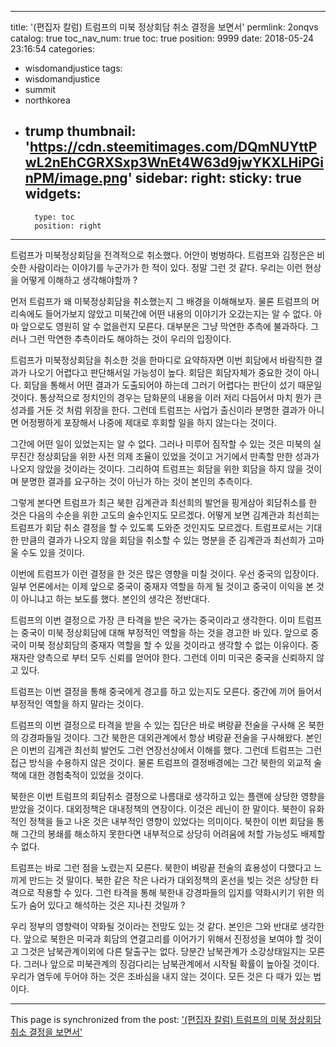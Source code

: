 
---
title: '(편집자 칼럼) 트럼프의 미북 정상회담 취소 결정을 보면서'
permlink: 2onqvs
catalog: true
toc_nav_num: true
toc: true
position: 9999
date: 2018-05-24 23:16:54
categories:
- wisdomandjustice
tags:
- wisdomandjustice
- summit
- northkorea
- trump
thumbnail: 'https://cdn.steemitimages.com/DQmNUYttPwL2nEhCGRXSxp3WnEt4W63d9jwYKXLHiPGinPM/image.png'
sidebar:
    right:
        sticky: true
widgets:
    -
        type: toc
        position: right
---


트럼프가 미북정상회담을 전격적으로 취소했다. 어안이 벙벙하다. 트럼프와 김정은은 비슷한 사람이라는 이야기를 누군가가 한 적이 있다. 정말 그런 것 같다. 우리는 이런 현상을 어떻게 이해하고 생각해야할까 ? 


먼저 트럼프가 왜 미북정상회담을 취소했는지 그 배경을 이해해보자. 물론 트럼프의 머리속에도 들어가보지 않았고 미북간에 어떤 내용의 이야기가 오갔는지는 알 수 없다. 아마 앞으로도 영원히 알 수 없을런지 모른다. 대부분은 그냥 막연한 추측에 불과하다. 그러나 그런 막연한 추측이라도 해야하는 것이 우리의 입장이다.

트럼프가 미북정상회담을 취소한 것을 한마디로 요약하자면 이번 회담에서 바람직한 결과가 나오기 어렵다고 판단해서일 가능성이 높다. 회담은 회담자체가 중요한 것이 아니다. 회담을 통해서 어떤 결과가 도출되어야 하는데 그러기 어렵다는 판단이 섰기 때문일 것이다. 통상적으로 정치인의 경우는 담화문의 내용을 이러 저리 다듬어서 마치 뭔가 큰 성과를 거둔 것 처럼 위장을 한다. 그런데 트럼프는 사업가 출신이라 분명한 결과가 아니면 어정쩡하게 포장해서 나중에 제대로 후회할 일을 하지 않는다는 것이다. 

그간에 어떤 일이 있었는지는 알 수 없다. 그러나 미루어 짐작할 수 있는 것은 미북의 실무진간 정상회담을 위한 사전 의제 조율이 있었을 것이고 거기에서 만족할 만한 성과가 나오지 않았을 것이라는 것이다. 그리하여 트럼프는 회담을 위한 회담을 하지 않을 것이며 분명한 결과를 요구하는 것이 아닌가 하는 것이 본인의 추측이다. 

그렇게 본다면 트럼프가 최근 북한 김계관과 최선희의 발언을 핑게삼아 회담취소를 한 것은 다음의 수순을 위한 고도의 술수인지도 모르겠다. 어떻게 보면 김계관과 최선희는 트럼프가 회담 취소 결정을 할 수 있도록 도와준 것인지도 모르겠다. 트럼프로서는 기대한 만큼의 결과가 나오지 않을 회담을 취소할 수 있는 명분을 준 김계관과 최선희가 고마울 수도 있을 것이다. 

이번에 트럼프가 이런 결정을 한 것은 많은 영향을 미칠 것이다. 우선 중국의 입장이다. 일부 언론에서는 이제 앞으로 중국이 중재자 역할을 하게 될 것이고 중국이 이익을 본 것이 아니냐고 하는 보도를 했다. 본인의 생각은 정반대다. 

트럼프의 이번 결정으로 가장 큰 타격을 받은 국가는 중국이라고 생각한다. 이미 트럼프는 중국이 미북 정상회담에 대해 부정적인 역할을 하는 것을 경고한 바 있다. 앞으로 중국이 미북 정상회담의 중재자 역할을 할 수 있을 것이라고 생각할 수 없는 이유이다. 중재자란 양측으로 부터 모두 신뢰를 얻어야 한다. 그런데 이미 미국은 중국을 신뢰하지 않고 있다.   

트럼프는 이번 결정을 통해 중국에게 경고를 하고 있는지도 모른다. 중간에 끼어 들어서 부정적인 역할을 하지 말라는 것이다. 

트럼프의 이번 결정으로 타격을 받을 수 있는 집단은 바로 벼랑끝 전술을 구사해 온 북한의 강경파들일 것이다. 그간 북한은 대외관계에서 항상 벼랑끝 전술을 구사해왔다. 본인은 이번의 김계관 최선희 발언도 그런 연장선상에서 이해를 했다. 그런데 트럼프는 그런 접근 방식을 수용하지 않은 것이다. 물론 트럼프의 결정배경에는 그간 북한의 외교적 술책에 대한 경험축적이 있었을 것이다. 

북한은 이번 트럼프의 회담취소 결정으로 나름대로 생각하고 있는 플랜에 상당한 영향을 받았을 것이다. 대외정책은 대내정책의 연장이다. 이것은 레닌이 한 말이다. 북한이 유화적인 정책을 들고 나온 것은 내부적인 영향이 있었다는 의미이다. 북한이 이번 회담을 통해 그간의 봉쇄를 해소하지 못한다면 내부적으로 상당히 어려움에 처할 가능성도 배제할 수 없다. 

트럼프는 바로 그런 점을 노렸는지 모른다. 북한이 벼랑끝 전술의 효용성이 다했다고 느끼게 만드는 것 말이다. 북한 같은 작은 나라가 대외정책의 혼선을 빚는 것은 상당한 타격으로 작용할 수 있다. 그런 타격을 통해 북한내 강경파들의 입지를 약화시키기 위한 의도가 숨어 있다고 해석하는 것은 지나친 것일까 ?


우리 정부의 영향력이 약화될 것이라는 전망도 있는 것 같다. 본인은 그와 반대로 생각한다. 앞으로 북한은 미국과 회담의 연결고리를 이어가기 위해서 진정성을 보여야 할 것이고 그것은 남북관계이외에 다른 탈출구는 없다. 당분간 남북관계가 소강상태일지는 모른다. 그러나 앞으로 미북관계의 징검다리는 남북관계에서 시작될 확률이 높아질 것이다. 
우리가 염두에 두어야 하는 것은 조바심을 내지 않는 것이다. 모든 것은 다 때가 있는 법이다.

- - -

This page is synchronized from the post: ['(편집자 칼럼) 트럼프의 미북 정상회담 취소 결정을 보면서'](https://steemit.com/@wisdomandjustice/2onqvs)
